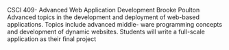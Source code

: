 CSCI 409- Advanced Web Application Development 
Brooke Poulton 
Advanced topics in the development and deployment of 
web-based applications. Topics include advanced middle-
ware programming concepts and development of dynamic
websites. Students will write a full-scale application
as their final project
